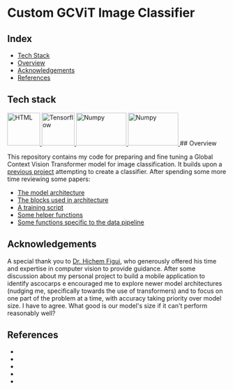# Custom GCViT Image Classifier

## Index

- [Tech Stack](#tech-stack)
- [Overview](#overview)
- [Acknowledgements](#acknowledgements)
- [References](#references)

## Tech stack

<a href="https://www.python.org/">
  <img src="https://www.moosoft.com/wp-content/uploads/2021/07/Python.png" alt="HTML" width="75" height="75">
</a>

<a href="https://www.tensorflow.org/">
  <img src="https://miro.medium.com/v2/resize:fit:256/1*cKG1LJvVTaWqSkYSyVqtsQ.png" alt="Tensorflow" width="75" height="75">
</a>

<a href="https://numpy.org/">
  <img src="https://upload.wikimedia.org/wikipedia/commons/3/31/NumPy_logo_2020.svg" alt="Numpy" width="115" height="75">
</a>
<a href="https://numpy.org/">
  <img src="https://upload.wikimedia.org/wikipedia/commons/3/31/NumPy_logo_2020.svg" alt="Numpy" width="115" height="75">
</a>
## Overview

This repository contains my code for preparing and fine tuning a Global Context Vision Transformer model for image classification. It builds upon a [previous project](https://github.com/r-dug/Mushroom_Classifier) attempting to create a classifier.  After spending some more time reviewing some papers:

- [The model architecture](./model/gcvit.py)
- [The blocks used in architecture](./model/blocks.py)
- [A training script](./model/main.py)
- [Some helper functions](./model/util.py)
- [Some functions specific to the data pipeline](./model/data.py)

## Acknowledgements

A special thank you to [Dr. Hichem Figui](https://engineering.louisville.edu/faculty/hichem-frigui/), who generously offered his time and expertise in computer vision to provide guidance. After some discussion about my personal project to build a mobile application to identify ascocarps e encouraged me to explore newer model architectures (nudging me, specifically towards the use of transformers) and to focus on one part of the problem at a time, with accuracy taking priority over model size. I have to agree. What good is our model's size if it can't perform reasonably well?

## References

- [1]: <>
- [2]: <>
- [3]: <>
- [4]: <>
- [5]: <>
